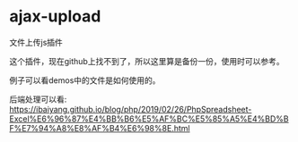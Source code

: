 # ajax-upload
文件上传js插件

这个插件，现在github上找不到了，所以这里算是备份一份，使用时可以参考。

例子可以看demos中的文件是如何使用的。

后端处理可以看:
<https://ibaiyang.github.io/blog/php/2019/02/26/PhpSpreadsheet-Excel%E6%96%87%E4%BB%B6%E5%AF%BC%E5%85%A5%E4%BD%BF%E7%94%A8%E8%AF%B4%E6%98%8E.html>

